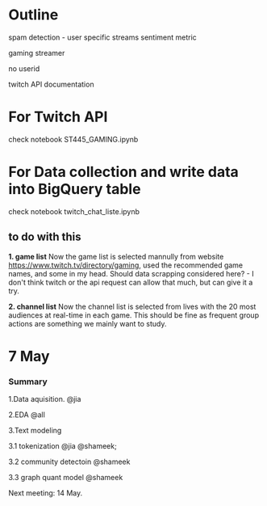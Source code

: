 # Outline

spam detection - user
specific streams
sentiment metric

gaming streamer

no userid 

twitch API documentation

# For Twitch API 
check notebook ST445_GAMING.ipynb

# For Data collection and write data into BigQuery table
check notebook twitch_chat_liste.ipynb
## to do with this
**1. game list**
Now the game list is selected mannully from website https://www.twitch.tv/directory/gaming, used the recommended game names, and some in my head.
Should data scrapping considered here? - I don't think twitch or the api request can allow that much, but can give it a try.

**2. channel list**
Now the channel list is selected from lives with the 20 most audiences at real-time in each game. This should be fine as frequent group actions are something we mainly want to study. 


# 7 May
### Summary
1.Data aquisition. @jia

2.EDA @all 

3.Text modeling 

3.1 tokenization @jia @shameek; 

3.2 community detectoin @shameek 

3.3 graph quant model @shameek 

Next meeting: 14 May.
